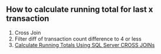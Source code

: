## How to calculate running total for last x transaction

1. Cross Join
2. Filter diff of transaction count difference to 4 or less
3. [Calculate Running Totals Using SQL Server CROSS JOINs](https://www.mssqltips.com/sqlservertip/1686/calculate-running-totals-using-sql-server-cross-joins/)